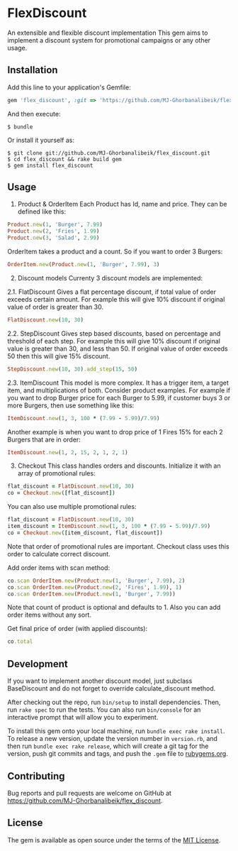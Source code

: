 # FlexDiscount

An extensible and flexible discount implementation
This gem aims to implement a discount system for promotional campaigns or any other usage.

## Installation

Add this line to your application's Gemfile:

```ruby
gem 'flex_discount', :git => 'https://github.com/MJ-Ghorbanalibeik/flex_discount'
```

And then execute:

    $ bundle

Or install it yourself as:

    $ git clone git://github.com/MJ-Ghorbanalibeik/flex_discount.git
    $ cd flex_discount && rake build gem
    $ gem install flex_discount

## Usage

  1. Product & OrderItem
  Each Product has Id, name and price. They can be defined like this:

```ruby
Product.new(1, 'Burger', 7.99)
Product.new(2, 'Fries', 1.99)
Product.new(3, 'Salad', 2.99)
```

  OrderItem takes a product and a count. So if you want to order 3 Burgers:

```ruby
OrderItem.new(Product.new(1, 'Burger', 7.99), 3)
```

  2. Discount models
  Currenty 3 discount models are implemented:

  2.1. FlatDiscount
  Gives a flat percentage discount, if total value of order exceeds certain amount.
  For example this will give 10% discount if original value of order is greater than 30.

```ruby
FlatDiscount.new(10, 30)
```

  2.2. StepDiscount
  Gives step based discounts, based on percentage and threshold of each step.
  For example this will give 10% discount if original value is greater than 30, and less than 50. If original value of order exceeds 50 then this will give 15% discount.

```ruby
StepDiscount.new(10, 30).add_step(15, 50)
```

  2.3. ItemDiscount
  This model is more complex. It has a trigger item, a target item, and multiplications of both. Consider product examples.
  For example if you want to drop Burger price for each Burger to 5.99, if customer buys 3 or more Burgers, then use something like this:

```ruby
ItemDiscount.new(1, 3, 100 * (7.99 - 5.99)/7.99)
```

  Another example is when you want to drop price of 1 Fires 15% for each 2 Burgers that are in order:

```ruby
ItemDiscount.new(1, 2, 15, 2, 1, 2, 1)
```

  3. Checkout
  This class handles orders and discounts. Initialize it with an array of promotional rules:

```ruby
flat_discount = FlatDiscount.new(10, 30)
co = Checkout.new([flat_discount])
```

  You can also use multiple promotional rules:

```ruby
flat_discount = FlatDiscount.new(10, 30)
item_discount = ItemDiscount.new(1, 3, 100 * (7.99 - 5.99)/7.99)
co = Checkout.new([item_discount, flat_discount])
```

  Note that order of promotional rules are important. Checkout class uses this order to calculate correct discount.

  Add order items with scan method:

```ruby
co.scan OrderItem.new(Product.new(1, 'Burger', 7.99), 2)
co.scan OrderItem.new(Product.new(2, 'Fires', 1.99), 1)
co.scan OrderItem.new(Product.new(1, 'Burger', 7.99))
```

  Note that count of product is optional and defaults to 1. Also you can add order items without any sort.

  Get final price of order (with applied discounts):

```ruby
co.total
```

## Development

If you want to implement another discount model, just subclass BaseDiscount and do not forget to override calculate_discount method.

After checking out the repo, run `bin/setup` to install dependencies. Then, run `rake spec` to run the tests. You can also run `bin/console` for an interactive prompt that will allow you to experiment.

To install this gem onto your local machine, run `bundle exec rake install`. To release a new version, update the version number in `version.rb`, and then run `bundle exec rake release`, which will create a git tag for the version, push git commits and tags, and push the `.gem` file to [rubygems.org](https://rubygems.org).

## Contributing

Bug reports and pull requests are welcome on GitHub at https://github.com/MJ-Ghorbanalibeik/flex_discount.

## License

The gem is available as open source under the terms of the [MIT License](https://opensource.org/licenses/MIT).
